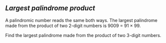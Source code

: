 ## *Largest palindrome product*
  

  A palindromic number reads the same both ways. The largest palindrome made from the product of two 2-digit numbers is 9009 = 91 × 99.

  Find the largest palindrome made from the product of two 3-digit numbers.